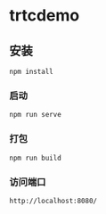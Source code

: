 # trtcdemo

## 安装
```
npm install
```

### 启动
```
npm run serve
```

### 打包
```
npm run build
```

### 访问端口
```
http://localhost:8080/